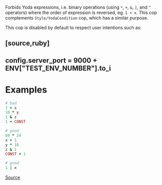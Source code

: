 
Forbids Yoda expressions, i.e. binary operations (using `*`, `+`, `&`, `|`,
and `^` operators) where the order of expression is reversed, eg. `1 + x`.
This cop complements `Style/YodaCondition` cop, which has a similar purpose.

This cop is disabled by default to respect user intentions such as:

[source,ruby]
----
config.server_port = 9000 + ENV["TEST_ENV_NUMBER"].to_i
----

# Examples

```ruby
# bad
1 + x
10 * y
1 & z
1 + CONST

# good
60 * 24
x + 1
y * 10
z & 1
CONST + 1

# good
1 | x
```

[Source](http://www.rubydoc.info/gems/rubocop/RuboCop/Cop/Style/YodaExpression)
